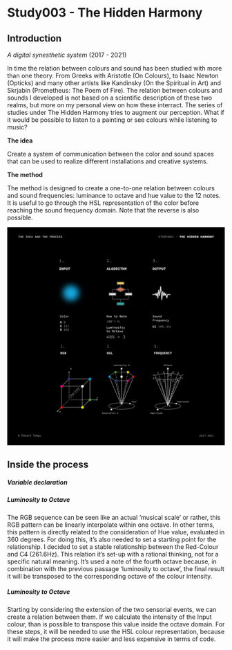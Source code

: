 # Study003 - The Hidden Harmony
## Introduction
*A digital synesthetic system* (2017 - 2021)

In time the relation between colours and sound has been studied with more than one theory. From Greeks with Aristotle (On Colours), to Isaac Newton (Opticks) and many other artists like Kandinsky (On the Spiritual in Art) and Skrjabin (Prometheus: The Poem of Fire). The relation between colours and sounds I developed is not based on a scientific description of these two realms, but more on my personal view on how these interract. The series of studies under The Hidden Harmony tries to augment our perception. What if it would be possible to listen to a painting or see colours while listening to music?

**The idea**

Create a system of communication between the color and sound spaces that can be used to realize different installations and creative systems.

**The method** 

The method is designed to create a one-to-one relation between colours and sound frequencies: luminance to octave and hue value to the 12 notes. It is useful to go through the HSL representation of the color before reaching the sound frequency domain. Note that the reverse is also possible.

<img src="img/003_idea_and_process.png" width="800">


## Inside the process 
##### Variable declaration

##### Luminosity to Octave
The RGB sequence can be seen like an actual ‘musical scale’ or rather, this RGB pattern can be linearly interpolate within one octave. In other terms, this  pattern is directly related to the consideration of Hue value, evaluated in 360 degrees. For doing this, it’s also needed to set a starting point for the relationship. I decided to set a stable relationship between the Red-Colour and C4 (261.6Hz). This relation it’s set-up with a rational thinking, not for a specific natural meaning. It’s used a note of the fourth octave because, in combination with the previous passage ‘luminosity to octave’, the final result it will be transposed to the corresponding octave of the colour intensity. 	

##### Luminosity to Octave
Starting by considering the extension of the two sensorial events, we can create a relation between them. If we calculate the intensity of the Input colour, than is possible to transpose this value inside the octave domain. For these steps, it will be needed to use the HSL colour representation, because it will make the process more easier and less expensive in terms of code.	
